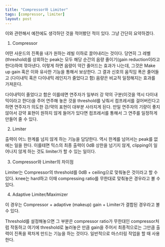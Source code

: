 ```yaml
---
title: "Compressor와 Limiter"
tags: [compressor, limiter]
layout: post
---
```


이와 관련해서 예전에도 생각하던 것을 적어봤던 적이 있다. 그냥 간단히 요약하겠다.

1) Compressor

어떤 사운드의 진폭을 내가 원하는 레빌 이하로 끌어내리는 것이다. 당연히 그 레벨 (threshold)를 상회하는 peak는 모두 해당 순간의 음량 줄이기(gain reduction이라고 한다)하여 깎아낸다. 이렇게 하면 음량이 약간 줄어드는 효과가 나는데, 그것은 Make up gain 혹은 이와 유사한 기능을 통해서 보상한다. 그 결과 신호의 움직임 폭은 줄어들고 (다이내믹 혹은 다이내믹 레인지가 줄었다고 함) 음량은 비교적 일정해지는 효과를 가져온다. 

다이내믹이 줄었다고 함은 이를테면 연주자가 일부러 강 약의 구분(이것을 역시 다이내믹이라고 한다)을 주어 연주해 놓은 것을 threshold를 낮춰서 컴프레서를 걸어버린다고 하면 연주자가 의도한 강/약의 표현이 대부분 사라지게 된다. 만일 연주자의 기량이 좋지 않아서 강약 표현이 원하지 않게 들어가 있다면 컴프레서를 통해서 그 연주를 일정하게 만들어 줄 수 있다. 

2) Limiter

출력이 어느 한계를 넘지 않게 하는 기능을 담당한다. 역시 한계를 넘어서는 peak를 없에는 일을 한다. 이를테면 믹스의 최종 출력이 0dB 상한을 넘기지 않게, clipping이 일어나지 않게 하는 것도 limiter가 할 수 있는 일이다. 

3) Compressor와 Limiter의 차이점

Limiter는 Compressor의 threshold를 0dB + ceiling으로 맞춰놓은 것이라고 할 수 있다. knee는 hard하고 이때 compressing ratio를 무한대로 맞춰놓은 경우라고 볼 수 있다. 

4) Adaptive Limiter/Maximizer

이 경우는 Compressor + adaptive (makeup) gain + Limiter가 결합된 경우라고 볼 수 있다.

Threshold를 설정해놓으면 그 부분은 compressor ratio가 무한대인 compressor처럼 작동하고 여기에 threshold로 눌러놓은 만큼 gain을 주어서 최종적으로는 그만큼 출력이 진폭을 꽉차게 만드는 기능을 하는 것이다. 일반적으로 마스터링 작업을 할 때 사용한다. 

